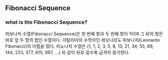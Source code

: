 ## Fibonacci Sequence

### what is the Fibonacci Sequence?

피보나치 수열(Fibonacci Sequence)은 첫 번째 항과 두 번째 항이 1이며 그 뒤의 항은 바로 앞 두 항의 합인 수열이다. 
이탈리아의 수학자인 레오나르도 피보나치(Leonardo Fibonacci)의 이름을 땄다.
피노나치 수열은 {1, 1, 2, 3, 5, 8, 13, 21, 34, 55, 89, 144, 233, 377, 610, 987, ...} 와 같이 뒤로 갈수록 급격히 증가한다.


